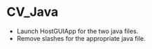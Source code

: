 # CV_Java
- Launch HostGUIApp for the two java files.
- Remove slashes for the appropriate java file.
